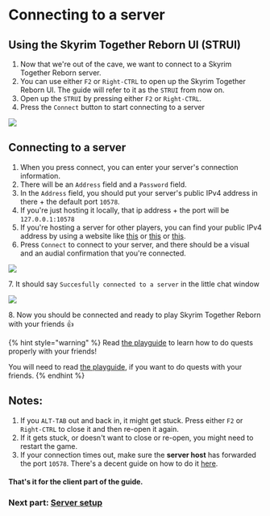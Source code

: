 # Connecting to a server

## Using the Skyrim Together Reborn UI (STRUI)

1. Now that we're out of the cave, we want to connect to a Skyrim Together Reborn server.
2. You can use either `F2` or `Right-CTRL` to open up the Skyrim Together Reborn UI. The guide will refer to it as the `STRUI` from now on.
3. Open up the `STRUI` by pressing either `F2` or `Right-CTRL`.
4. Press the `Connect` button to start connecting to a server

![](https://shx.is/5BlQ6rSiM.png)

## Connecting to a server

1. When you press connect, you can enter your server's connection information.
2. There will be an `Address` field and a `Password` field.
3. In the `Address` field, you should put your server's public IPv4 address in there + the default port `10578`.
4. If you're just hosting it locally, that ip address + the port will be `127.0.0.1:10578`
5. If you're hosting a server for other players, you can find your public IPv4 address by using a website like [this](https://icanhazip.com/) or [this](https://ipinfo.io/) or [this](https://www.whatismyip.com/).
6. Press `Connect` to connect to your server, and there should be a visual and an audial confirmation that you're connected.

![](https://shx.is/5BlR0HhZn.png)

7\. It should say `Succesfully connected to a server` in the little chat window

![](https://shx.is/5BlSoLprq.png)

8\. Now you should be connected and ready to play Skyrim Together Reborn with your friends :thumbsup:

{% hint style="warning" %}
Read [the playguide](../../../../general-information/playguide.md) to learn how to do quests properly with your friends!&#x20;

You will need to read [the playguide](../../../../general-information/playguide.md), if you want to do quests with your friends.
{% endhint %}

## **Notes:**

1. If you `ALT-TAB` out and back in, it might get stuck. Press either `F2` or `Right-CTRL` to close it and then re-open it again.
2. If it gets stuck, or doesn't want to close or re-open, you might need to restart the game.
3. If your connection times out, make sure the **server host** has forwarded the port `10578`. There's a decent guide on how to do it [here](https://www.youtube.com/watch?v=ExrSULINq9c).

#### That's it for the client part of the guide.

### Next part: [Server setup](../../../server-guide/)
